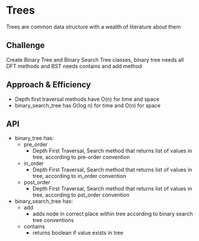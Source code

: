 # Trees
Trees are common data structure with a wealth of literature about them

## Challenge
Create Binary Tree and Binary Search Tree classes, binary tree needs all DFT methods and BST needs contains and add method

## Approach & Efficiency
- Depth first traversal methods have O(n) for time and space
- binary_search_tree has O(log n) for time and O(n) for space

## API
- binary_tree has:
  - pre_order
    - Depth First Traversal, Search method that returns list of values in tree, according to pre-order convention
  - in_order
    - Depth First Traversal, Search method that returns list of values in tree, according to in_order convention
  - post_order
    - Depth First Traversal, Search method that returns list of values in tree, according to pst_order convention
- binary_search_tree has:
  - add
    - adds node in correct place within tree according to binary search tree conventions
  - contains
    - returns boolean if value exists in tree
